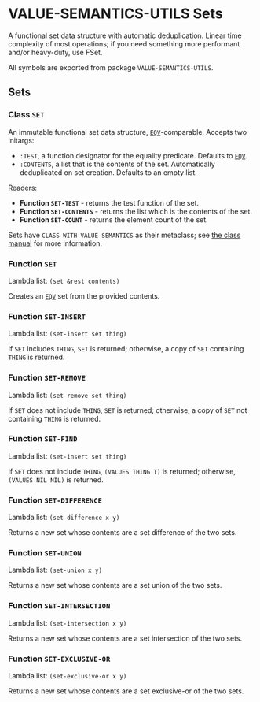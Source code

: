 # VALUE-SEMANTICS-UTILS Sets

A functional set data structure with automatic deduplication. Linear time complexity of most operations; if you need something more performant and/or heavy-duty, use FSet.

All symbols are exported from package `VALUE-SEMANTICS-UTILS`.

## Sets

### **Class `SET`**

An immutable functional set data structure, [`EQV`](EQV.md)-comparable. Accepts two initargs:

* `:TEST`, a function designator for the equality predicate. Defaults to [`EQV`](EQV.md).
* `:CONTENTS`, a list that is the contents of the set. Automatically deduplicated on set creation. Defaults to an empty list.

Readers:
* **Function `SET-TEST`** - returns the test function of the set.
* **Function `SET-CONTENTS`** - returns the list which is the contents of the set.
* **Function `SET-COUNT`** - returns the element count of the set.

Sets have `CLASS-WITH-VALUE-SEMANTICS` as their metaclass; see [the class manual](CLASSES.md) for more information.

### **Function `SET`**

Lambda list: `(set &rest contents)`

Creates an [`EQV`](EQV.md) set from the provided contents.

### **Function `SET-INSERT`**

Lambda list: `(set-insert set thing)`

If `SET` includes `THING`, `SET` is returned; otherwise, a copy of `SET` containing `THING` is returned.

### **Function `SET-REMOVE`**

Lambda list: `(set-remove set thing)`

If `SET` does not include `THING`, `SET` is returned; otherwise, a copy of `SET` not containing `THING` is returned.

### **Function `SET-FIND`**

Lambda list: `(set-insert set thing)`

If `SET` does not include `THING`, `(VALUES THING T)` is returned; otherwise, `(VALUES NIL NIL)` is returned.

### **Function `SET-DIFFERENCE`**

Lambda list: `(set-difference x y)`

Returns a new set whose contents are a set difference of the two sets.

### **Function `SET-UNION`**

Lambda list: `(set-union x y)`

Returns a new set whose contents are a set union of the two sets.

### **Function `SET-INTERSECTION`**

Lambda list: `(set-intersection x y)`

Returns a new set whose contents are a set intersection of the two sets.

### **Function `SET-EXCLUSIVE-OR`**

Lambda list: `(set-exclusive-or x y)`

Returns a new set whose contents are a set exclusive-or of the two sets.
